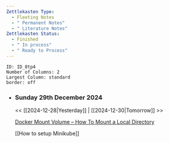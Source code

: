 ```yaml
---
Zettlekasten Type:
  - Fleeting Notes
  - " Permanent Notes"
  - " Literature Notes"
Zettlekasten Status:
  - Finished
  - " In process"
  - " Ready to Process"
---
```

```start-multi-column
ID: ID_8tp4
Number of Columns: 2
Largest Column: standard
border: off
```

- ### Sunday 29th December 2024 
  << [[2024-12-28|Yesterday]] | [[2024-12-30|Tomorrow]] >>
  
  [Docker Mount Volume – How To Mount a Local Directory](https://www.freecodecamp.org/news/docker-mount-volume-guide-how-to-mount-a-local-directory/)
  
  [[How to setup  Minikube]]
